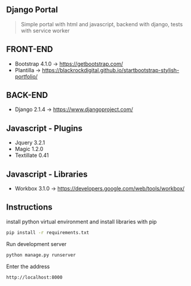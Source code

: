 ## Django Portal

> Simple portal with html and javascript, backend with django, tests with service worker

## FRONT-END

* Bootstrap 4.1.0 -> https://getbootstrap.com/
* Plantilla -> https://blackrockdigital.github.io/startbootstrap-stylish-portfolio/

## BACK-END

* Django 2.1.4 -> https://www.djangoproject.com/

## Javascript - Plugins

* Jquery 3.2.1
* Magic 1.2.0
* Textillate 0.41

## Javascript -  Libraries

* Workbox 3.1.0 -> https://developers.google.com/web/tools/workbox/

## Instructions

install python virtual environment and install libraries with pip

```bash
pip install -r requirements.txt
```

Run development server

```bash
python manage.py runserver
```

Enter the address

```bash
http://localhost:8000
```
